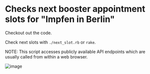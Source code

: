 # Checks next booster appointment slots for "Impfen in Berlin"

Checkout out the code.

Check next slots with `./next_slot.rb` or `rake`.

NOTE: This script accesses publicly available API endpoints which are usually called from within a web browser.

![image](https://user-images.githubusercontent.com/628391/142854527-8477f0fc-592d-42e2-82b0-12b9d6dedbfa.png)
